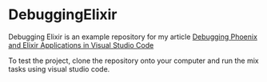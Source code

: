 # DebuggingElixir

Debugging Elixir is an example repository for my article [Debugging Phoenix and Elixir Applications in Visual Studio Code](https://medium.com/geekculture/debugging-phoenix-and-elixir-applications-in-visual-studio-code-5f1b63a6713b)


To test the project, clone the repository onto your computer and run the mix tasks using visual studio code.
